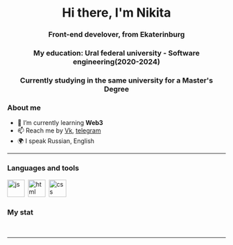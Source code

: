 <div id="header" align="center">
    <h1>Hi there, I'm  Nikita </h1>
    <h3>Front-end develover, from Ekaterinburg</h3>
    <h3>My education: Ural federal university - Software engineering(2020-2024)</h3>
    <h3>Currently studying in the same university for a Master's Degree</h3>
</div>

### About me
- 🌱 I’m currently learning **Web3**
- 📫 Reach me by [Vk](https://vk.com/decoyyyyy), [telegram](https://t.me/nikitaDecoy)
- 🌍 I speak Russian, English

---

### Languages and tools

<img src="https://cdn.jsdelivr.net/gh/devicons/devicon/icons/javascript/javascript-original.svg" title="js" width="40" height="40"/>&nbsp;
<img src="https://cdn.jsdelivr.net/gh/devicons/devicon/icons/html5/html5-original.svg" title="html" width="40" height="40"/>&nbsp;
<img src="https://cdn.jsdelivr.net/gh/devicons/devicon/icons/css3/css3-original.svg" title="css" width="40" height="40"/>&nbsp;


### My stat

<div id="stat" align="center">
    <img src="https://github-profile-summary-cards.vercel.app/api/cards/profile-details?username=NikitaBystritsky&theme=github_dark" alt=""/>
    <img src="https://github-profile-summary-cards.vercel.app/api/cards/most-commit-language?username=NikitaBystritsky&theme=github_dark" alt=""/>
     <img src="https://github-profile-summary-cards.vercel.app/api/cards/stats?username=NikitaBystritsky&theme=github_dark" alt=""/>
</div>

---
